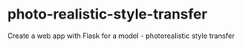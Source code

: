 # photo-realistic-style-transfer

Create a web app with Flask for a model - photorealistic style transfer
